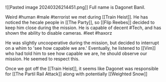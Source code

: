 ![[Pasted image 20240326214451.png]]
Full name is Dagonet Banil.

Weird #human #male #terrorist we met during [[Train Heist]]. He has noticed the hecale people in [[The Party]], so [[Flip Reebes]] decided to keep him close during the mission. He is capable of decent #Tech, and has shown the ability to disable cameras. #leet #haxorz

He was slightly uncooperative during the mission, but decided to interrupt on a whim to 'see how capable we are.' Eventually, he listened to [[Vim]] who had told him to see how capable we are, he should observe our mission. He seemed to respect this.

Once we got off the [[Train Heist]], it seems like Dagonet was responsible for [[The Partil Rail Attack]] along with potentially [[Weighted Snow]]